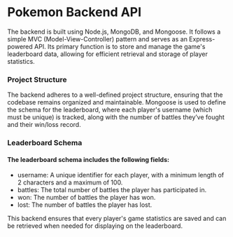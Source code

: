 # Pokemon Backend API
The backend is built using Node.js, MongoDB, and Mongoose. It follows a simple MVC (Model-View-Controller) pattern and serves as an Express-powered API. Its primary function is to store and manage the game's leaderboard data, allowing for efficient retrieval and storage of player statistics.

### Project Structure
The backend adheres to a well-defined project structure, ensuring that the codebase remains organized and maintainable. Mongoose is used to define the schema for the leaderboard, where each player's username (which must be unique) is tracked, along with the number of battles they’ve fought and their win/loss record.

### Leaderboard Schema
#### The leaderboard schema includes the following fields:

- username: A unique identifier for each player, with a minimum length of 2 characters and a maximum of 100.
- battles: The total number of battles the player has participated in.
- won: The number of battles the player has won.
- lost: The number of battles the player has lost.

This backend ensures that every player's game statistics are saved and can be retrieved when needed for displaying on the leaderboard. 
